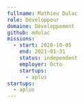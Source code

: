 ```yaml
---
fullname: Mathieu Dulac
role: Développeur
domaine: Développement
github: mdulac
missions:
  - start: 2020-10-05
    end: 2021-01-31
    status: independent
    employer: Octo
    startups:
      - aplus
startups:
  - aplus
---
```


